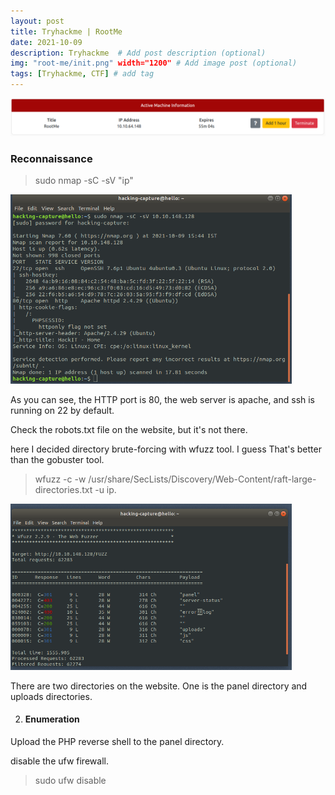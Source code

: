 ```yaml
---
layout: post
title: Tryhackme | RootMe
date: 2021-10-09
description: Tryhackme  # Add post description (optional)
img: "root-me/init.png" width="1200" # Add image post (optional)
tags: [Tryhackme, CTF] # add tag
---
```

<p align="center">
  <img src="/assets/img/root-me/init.png" width="1200"/>
 </p>
   
### Reconnaissance 
 
 > sudo nmap -sC -sV "ip"
 
 <img src="/assets/img/root-me/nmap.png" width="450"/> 
   
As you can see, the HTTP port is 80, the web server is apache, and ssh is running on 22 by default.
 
Check the robots.txt file on the website, but it's not there.

 here I decided directory brute-forcing with wfuzz tool. I guess That's better than the gobuster tool.
 
 >  wfuzz -c -w /usr/share/SecLists/Discovery/Web-Content/raft-large-directories.txt -u ip.
 
 <img src="/assets/img/root-me/wfuzz.png" width="450"/>
 
 There are two directories on the website. One is the panel directory and uploads directories.

2. #### Enumeration
  
  Upload the PHP reverse shell to the panel directory.
  
disable the ufw firewall.
  > sudo ufw disable

